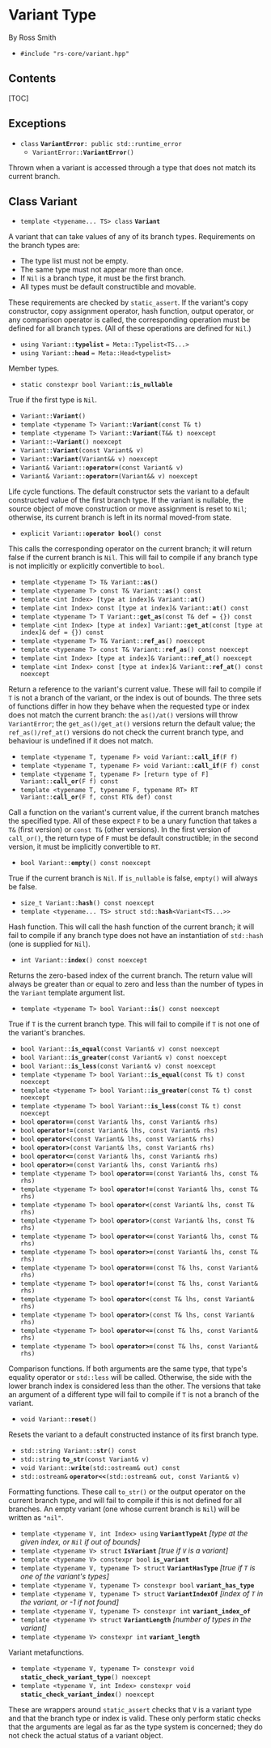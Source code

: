 # Variant Type #

By Ross Smith

* `#include "rs-core/variant.hpp"`

## Contents ##

[TOC]

## Exceptions ##

* `class` **`VariantError`**`: public std::runtime_error`
    * `VariantError::`**`VariantError`**`()`

Thrown when a variant is accessed through a type that does not match its
current branch.

## Class Variant ##

* `template <typename... TS> class` **`Variant`**

A variant that can take values of any of its branch types. Requirements on the
branch types are:

* The type list must not be empty.
* The same type must not appear more than once.
* If `Nil` is a branch type, it must be the first branch.
* All types must be default constructible and movable.

These requirements are checked by `static_assert`. If the variant's copy
constructor, copy assignment operator, hash function, output operator, or any
comparison operator is called, the corresponding operation must be defined for
all branch types. (All of these operations are defined for `Nil`.)

* `using Variant::`**`typelist`** `= Meta::Typelist<TS...>`
* `using Variant::`**`head`** `= Meta::Head<typelist>`

Member types.

* `static constexpr bool Variant::`**`is_nullable`**

True if the first type is `Nil`.

* `Variant::`**`Variant`**`()`
* `template <typename T> Variant::`**`Variant`**`(const T& t)`
* `template <typename T> Variant::`**`Variant`**`(T&& t) noexcept`
* `Variant::`**`~Variant`**`() noexcept`
* `Variant::`**`Variant`**`(const Variant& v)`
* `Variant::`**`Variant`**`(Variant&& v) noexcept`
* `Variant& Variant::`**`operator=`**`(const Variant& v)`
* `Variant& Variant::`**`operator=`**`(Variant&& v) noexcept`

Life cycle functions. The default constructor sets the variant to a default
constructed value of the first branch type. If the variant is nullable, the
source object of move construction or move assignment is reset to `Nil`;
otherwise, its current branch is left in its normal moved-from state.

* `explicit Variant::`**`operator bool`**`() const`

This calls the corresponding operator on the current branch; it will return
false if the current branch is `Nil`. This will fail to compile if any branch
type is not implicitly or explicitly convertible to `bool`.

* `template <typename T> T& Variant::`**`as`**`()`
* `template <typename T> const T& Variant::`**`as`**`() const`
* `template <int Index> [type at index]& Variant::`**`at`**`()`
* `template <int Index> const [type at index]& Variant::`**`at`**`() const`
* `template <typename T> T Variant::`**`get_as`**`(const T& def = {}) const`
* `template <int Index> [type at index] Variant::`**`get_at`**`(const [type at index]& def = {}) const`
* `template <typename T> T& Variant::`**`ref_as`**`() noexcept`
* `template <typename T> const T& Variant::`**`ref_as`**`() const noexcept`
* `template <int Index> [type at index]& Variant::`**`ref_at`**`() noexcept`
* `template <int Index> const [type at index]& Variant::`**`ref_at`**`() const noexcept`

Return a reference to the variant's current value. These will fail to compile
if `T` is not a branch of the variant, or the index is out of bounds. The
three sets of functions differ in how they behave when the requested type or
index does not match the current branch: the `as()/at()` versions will throw
`VariantError`; the `get_as()/get_at()` versions return the default value; the
`ref_as()/ref_at()` versions do not check the current branch type, and
behaviour is undefined if it does not match.

* `template <typename T, typename F> void Variant::`**`call_if`**`(F f)`
* `template <typename T, typename F> void Variant::`**`call_if`**`(F f) const`
* `template <typename T, typename F> [return type of F] Variant::`**`call_or`**`(F f) const`
* `template <typename T, typename F, typename RT> RT Variant::`**`call_or`**`(F f, const RT& def) const`

Call a function on the variant's current value, if the current branch matches
the specified type. All of these expect `F` to be a unary function that takes
a `T&` (first version) or `const T&` (other versions). In the first version of
`call_or()`, the return type of `F` must be default constructible; in the
second version, it must be implicitly convertible to `RT`.

* `bool Variant::`**`empty`**`() const noexcept`

True if the current branch is `Nil`. If `is_nullable` is false, `empty()` will
always be false.

* `size_t Variant::`**`hash`**`() const noexcept`
* `template <typename... TS> struct std::`**`hash`**`<Variant<TS...>>`

Hash function. This will call the hash function of the current branch; it will
fail to compile if any branch type does not have an instantiation of
`std::hash` (one is supplied for `Nil`).

* `int Variant::`**`index`**`() const noexcept`

Returns the zero-based index of the current branch. The return value will
always be greater than or equal to zero and less than the number of types in
the `Variant` template argument list.

* `template <typename T> bool Variant::`**`is`**`() const noexcept`

True if `T` is the current branch type. This will fail to compile if `T` is
not one of the variant's branches.

* `bool Variant::`**`is_equal`**`(const Variant& v) const noexcept`
* `bool Variant::`**`is_greater`**`(const Variant& v) const noexcept`
* `bool Variant::`**`is_less`**`(const Variant& v) const noexcept`
* `template <typename T> bool Variant::`**`is_equal`**`(const T& t) const noexcept`
* `template <typename T> bool Variant::`**`is_greater`**`(const T& t) const noexcept`
* `template <typename T> bool Variant::`**`is_less`**`(const T& t) const noexcept`
* `bool` **`operator==`**`(const Variant& lhs, const Variant& rhs)`
* `bool` **`operator!=`**`(const Variant& lhs, const Variant& rhs)`
* `bool` **`operator<`**`(const Variant& lhs, const Variant& rhs)`
* `bool` **`operator>`**`(const Variant& lhs, const Variant& rhs)`
* `bool` **`operator<=`**`(const Variant& lhs, const Variant& rhs)`
* `bool` **`operator>=`**`(const Variant& lhs, const Variant& rhs)`
* `template <typename T> bool` **`operator==`**`(const Variant& lhs, const T& rhs)`
* `template <typename T> bool` **`operator!=`**`(const Variant& lhs, const T& rhs)`
* `template <typename T> bool` **`operator<`**`(const Variant& lhs, const T& rhs)`
* `template <typename T> bool` **`operator>`**`(const Variant& lhs, const T& rhs)`
* `template <typename T> bool` **`operator<=`**`(const Variant& lhs, const T& rhs)`
* `template <typename T> bool` **`operator>=`**`(const Variant& lhs, const T& rhs)`
* `template <typename T> bool` **`operator==`**`(const T& lhs, const Variant& rhs)`
* `template <typename T> bool` **`operator!=`**`(const T& lhs, const Variant& rhs)`
* `template <typename T> bool` **`operator<`**`(const T& lhs, const Variant& rhs)`
* `template <typename T> bool` **`operator>`**`(const T& lhs, const Variant& rhs)`
* `template <typename T> bool` **`operator<=`**`(const T& lhs, const Variant& rhs)`
* `template <typename T> bool` **`operator>=`**`(const T& lhs, const Variant& rhs)`

Comparison functions. If both arguments are the same type, that type's
equality operator or `std::less` will be called. Otherwise, the side with the
lower branch index is considered less than the other. The versions that take
an argument of a different type will fail to compile if `T` is not a branch of
the variant.

* `void Variant::`**`reset`**`()`

Resets the variant to a default constructed instance of its first branch type.

* `std::string Variant::`**`str`**`() const`
* `std::string` **`to_str`**`(const Variant& v)`
* `void Variant::`**`write`**`(std::ostream& out) const`
* `std::ostream&` **`operator<<`**`(std::ostream& out, const Variant& v)`

Formatting functions. These call `to_str()` or the output operator on the
current branch type, and will fail to compile if this is not defined for all
branches. An empty variant (one whose current branch is `Nil`) will be written
as `"nil"`.


* `template <typename V, int Index> using` **`VariantTypeAt`** _[type at the given index, or `Nil` if out of bounds]_
* `template <typename V> struct` **`IsVariant`** _[true if `V` is a variant]_
* `template <typename V> constexpr bool` **`is_variant`**
* `template <typename V, typename T> struct` **`VariantHasType`** _[true if `T` is one of the variant's types]_
* `template <typename V, typename T> constexpr bool` **`variant_has_type`**
* `template <typename V, typename T> struct` **`VariantIndexOf`** _[index of `T` in the variant, or -1 if not found]_
* `template <typename V, typename T> constexpr int` **`variant_index_of`**
* `template <typename V> struct` **`VariantLength`** _[number of types in the variant]_
* `template <typename V> constexpr int` **`variant_length`**


Variant metafunctions.

* `template <typename V, typename T> constexpr void` **`static_check_variant_type`**`() noexcept`
* `template <typename V, int Index> constexpr void` **`static_check_variant_index`**`() noexcept`

These are wrappers around `static_assert` checks that `V` is a variant type
and that the branch type or index is valid. These only perform static checks
that the arguments are legal as far as the type system is concerned; they do
not check the actual status of a variant object.
